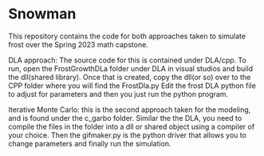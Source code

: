# Snowman
This repository contains the code for both approaches taken to simulate frost over the Spring 2023 math capstone.

DLA approach:
The source code for this is contained under DLA/cpp.
To run, open the FrostGrowthDLa folder under DLA in visual studios and build the dll(shared library). Once that is created, copy the dll(or so) over to the CPP folder where you will find the FrostDla.py
Edit the frost DLA python file to adjust for parameters and then you just run the python program.

Iterative Monte Carlo:
this is the second approach taken for the modeling, and is found under the c_garbo folder. Similar the the DLA, you need to compile the files in the folder into a dll or shared object using a compiler of your choice.
Then the gifmaker.py is the python driver that allows you to change parameters and finally run the simulation.
